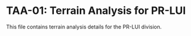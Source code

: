 # TAA-01: Terrain Analysis for PR-LUI

This file contains terrain analysis details for the PR-LUI division.
